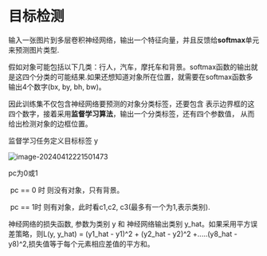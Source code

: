 # 目标检测

输入一张图片到多层卷积神经网络，输出一个特征向量，并且反馈给**softmax**单元来预测图片类型.

假如对象可能包括以下几类：行人，汽车，摩托车和背景。softmax函数的输出就是这四个分类的可能结果.如果还想知道对象所在位置，就需要在softmax函数多输出4个数字(bx, by, bh, bw)。

因此训练集不仅包含神经网络要预测的对象分类标签，还要包含 表示边界框的这四个数字，接着采用**监督学习算法**，输出一个分类标签，还有四个参数值， 从而给出检测对象的边框位置。



监督学习任务定义目标标签 y

![image-20240412221501473](C:\Users\User\AppData\Roaming\Typora\typora-user-images\image-20240412221501473.png)

pc为0或1

​	pc == 0 时 则没有对象，只有背景。

​	pc == 1时 则有对象，此时看c1,c2, c3(最多有一个为1,表示类别).

神经网络的损失函数, 参数为类别 y 和 神经网络输出类别 y_hat。如果采用平方误差策略，则L(y, y_hat) = (y1_hat - y1)^2 + (y2_hat - y2)^2 +.....(y8_hat - y8)^2,损失值等于每个元素相应差值的平方和。







